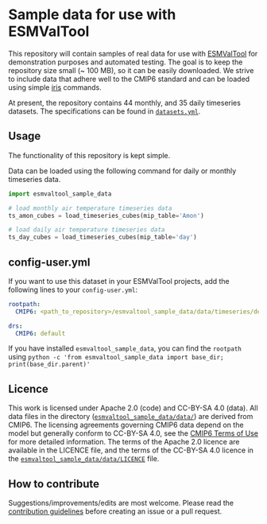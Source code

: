 # Sample data for use with ESMValTool

This repository will contain samples of real data for use with [ESMValTool](https://github.com/ESMValGroup/ESMValTool) for demonstration purposes and automated testing.
The goal is to keep the repository size small (~ 100 MB), so it can be easily downloaded. We strive to include data that adhere well to the CMIP6 standard and can be loaded using simple [iris](https://github.com/SciTools/iris) commands.

At present, the repository contains 44 monthly, and 35 daily timeseries datasets. The specifications can be found in [`datasets.yml`](esmvaltool_sample_data/datasets.yml).

## Usage

The functionality of this repository is kept simple.

Data can be loaded using the following command for daily or monthly timeseries data.

```python
import esmvaltool_sample_data

# load monthly air temperature timeseries data
ts_amon_cubes = load_timeseries_cubes(mip_table='Amon')

# load daily air temperature timeseries data
ts_day_cubes = load_timeseries_cubes(mip_table='day')
```

## config-user.yml

If you want to use this dataset in your ESMValTool projects, add the following lines to your `config-user.yml`:

```yaml
rootpath:
  CMIP6: <path_to_repository>/esmvaltool_sample_data/data/timeseries/default_inputpath

drs:
  CMIP6: default
```

If you have installed `esmvaltool_sample_data`, you can find the `rootpath` using `python -c 'from esmvaltool_sample_data import base_dir; print(base_dir.parent)'`

## Licence

This work is licensed under Apache 2.0 (code) and CC-BY-SA 4.0 (data).
All data files in the directory ([`esmvaltool_sample_data/data/`](esmvaltool_sample_data/data/)) are derived from CMIP6.
The licensing agreements governing CMIP6 data depend on the model but generally conform to CC-BY-SA 4.0, see the [CMIP6 Terms of Use](https://pcmdi.llnl.gov/CMIP6/TermsOfUse) for more detailed information.
The terms of the Apache 2.0 licence are available in the LICENCE file, and the terms of the CC-BY-SA 4.0 licence in the [`esmvaltool_sample_data/data/LICENCE`](esmvaltool_sample_data/data/LICENCE) file.

## How to contribute

Suggestions/improvements/edits are most welcome. Please read the [contribution guidelines](CONTRIBUTING.md) before creating an issue or a pull request.
